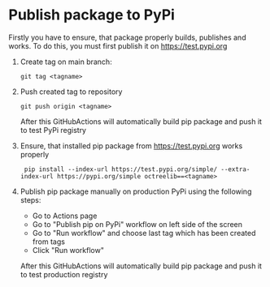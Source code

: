 # Publish package to PyPi

Firstly you have to ensure, that package properly builds, publishes and works. 
To do this, you must first publish it on https://test.pypi.org

1. Create tag on main branch:
    ```commandline
    git tag <tagname>
    ```
2. Push created tag to repository
    ```commandline
    git push origin <tagname>
    ```
   After this GitHubActions will automatically build pip package and push it to test PyPi registry
3. Ensure, that installed pip package from https://test.pypi.org works properly
   ```commandline
    pip install --index-url https://test.pypi.org/simple/ --extra-index-url https://pypi.org/simple octreelib==<tagname>
    ```
4. Publish pip package manually on production PyPi using the following steps:
   - Go to Actions page
   - Go to "Publish pip on PyPi" workflow on left side of the screen
   - Go to "Run workflow" and choose last tag which has been created from tags
   - Click "Run workflow"

   After this GitHubActions will automatically build pip package and push it to test production registry
